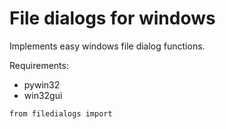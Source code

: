 # File dialogs for windows

Implements easy windows file dialog functions.

Requirements:
- pywin32
- win32gui


```
from filedialogs import 
```
